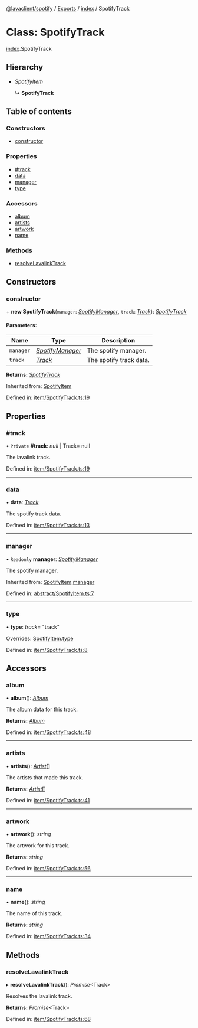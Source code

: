 [@lavaclient/spotify](../README.md) / [Exports](../modules.md) / [index](../modules/index.md) / SpotifyTrack

# Class: SpotifyTrack

[index](../modules/index.md).SpotifyTrack

## Hierarchy

* [*SpotifyItem*](abstract/spotifyitem.spotifyitem.md)

  ↳ **SpotifyTrack**

## Table of contents

### Constructors

- [constructor](index.spotifytrack.md#constructor)

### Properties

- [#track](index.spotifytrack.md##track)
- [data](index.spotifytrack.md#data)
- [manager](index.spotifytrack.md#manager)
- [type](index.spotifytrack.md#type)

### Accessors

- [album](index.spotifytrack.md#album)
- [artists](index.spotifytrack.md#artists)
- [artwork](index.spotifytrack.md#artwork)
- [name](index.spotifytrack.md#name)

### Methods

- [resolveLavalinkTrack](index.spotifytrack.md#resolvelavalinktrack)

## Constructors

### constructor

\+ **new SpotifyTrack**(`manager`: [*SpotifyManager*](spotifymanager.spotifymanager-1.md), `track`: [*Track*](../interfaces/spotify.spotify.track.md)): [*SpotifyTrack*](item/spotifytrack.spotifytrack.md)

#### Parameters:

Name | Type | Description |
------ | ------ | ------ |
`manager` | [*SpotifyManager*](spotifymanager.spotifymanager-1.md) | The spotify manager.   |
`track` | [*Track*](../interfaces/spotify.spotify.track.md) | The spotify track data.    |

**Returns:** [*SpotifyTrack*](item/spotifytrack.spotifytrack.md)

Inherited from: [SpotifyItem](abstract/spotifyitem.spotifyitem.md)

Defined in: [item/SpotifyTrack.ts:19](https://github.com/Lavaclient/plugins/blob/09b0c37/packages/spotify/src/item/SpotifyTrack.ts#L19)

## Properties

### #track

• `Private` **#track**: *null* \| Track= null

The lavalink track.

Defined in: [item/SpotifyTrack.ts:19](https://github.com/Lavaclient/plugins/blob/09b0c37/packages/spotify/src/item/SpotifyTrack.ts#L19)

___

### data

• **data**: [*Track*](../interfaces/spotify.spotify.track.md)

The spotify track data.

Defined in: [item/SpotifyTrack.ts:13](https://github.com/Lavaclient/plugins/blob/09b0c37/packages/spotify/src/item/SpotifyTrack.ts#L13)

___

### manager

• `Readonly` **manager**: [*SpotifyManager*](spotifymanager.spotifymanager-1.md)

The spotify manager.

Inherited from: [SpotifyItem](abstract/spotifyitem.spotifyitem.md).[manager](abstract/spotifyitem.spotifyitem.md#manager)

Defined in: [abstract/SpotifyItem.ts:7](https://github.com/Lavaclient/plugins/blob/09b0c37/packages/spotify/src/abstract/SpotifyItem.ts#L7)

___

### type

• **type**: *track*= "track"

Overrides: [SpotifyItem](abstract/spotifyitem.spotifyitem.md).[type](abstract/spotifyitem.spotifyitem.md#type)

Defined in: [item/SpotifyTrack.ts:8](https://github.com/Lavaclient/plugins/blob/09b0c37/packages/spotify/src/item/SpotifyTrack.ts#L8)

## Accessors

### album

• **album**(): [*Album*](../interfaces/spotify.spotify.album.md)

The album data for this track.

**Returns:** [*Album*](../interfaces/spotify.spotify.album.md)

Defined in: [item/SpotifyTrack.ts:48](https://github.com/Lavaclient/plugins/blob/09b0c37/packages/spotify/src/item/SpotifyTrack.ts#L48)

___

### artists

• **artists**(): [*Artist*](../interfaces/spotify.spotify.artist.md)[]

The artists that made this track.

**Returns:** [*Artist*](../interfaces/spotify.spotify.artist.md)[]

Defined in: [item/SpotifyTrack.ts:41](https://github.com/Lavaclient/plugins/blob/09b0c37/packages/spotify/src/item/SpotifyTrack.ts#L41)

___

### artwork

• **artwork**(): *string*

The artwork for this track.

**Returns:** *string*

Defined in: [item/SpotifyTrack.ts:56](https://github.com/Lavaclient/plugins/blob/09b0c37/packages/spotify/src/item/SpotifyTrack.ts#L56)

___

### name

• **name**(): *string*

The name of this track.

**Returns:** *string*

Defined in: [item/SpotifyTrack.ts:34](https://github.com/Lavaclient/plugins/blob/09b0c37/packages/spotify/src/item/SpotifyTrack.ts#L34)

## Methods

### resolveLavalinkTrack

▸ **resolveLavalinkTrack**(): *Promise*<Track\>

Resolves the lavalink track.

**Returns:** *Promise*<Track\>

Defined in: [item/SpotifyTrack.ts:68](https://github.com/Lavaclient/plugins/blob/09b0c37/packages/spotify/src/item/SpotifyTrack.ts#L68)

